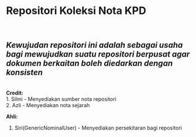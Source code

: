 #  Repositori Koleksi Nota KPD
<br>
<h2><em>Kewujudan repositori ini adalah sebagai usaha bagi mewujudkan suatu repositori berpusat agar dokumen berkaitan boleh diedarkan dengan konsisten</em></h2>
<br>
<strong>Credit:</strong>
<br>
1. Silmi - Menyediakan sumber nota repositori
<br>
2. Azli  - Menyediakan nota sejarah

**Ahli:**
1. Siri(GenericNominalUser) - Menyediakan persekitaran bagi repositori
